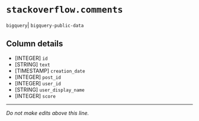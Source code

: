 # `stackoverflow.comments`
`bigquery`| `bigquery-public-data`

## Column details
* [INTEGER]   `id`
* [STRING]    `text`
* [TIMESTAMP] `creation_date`
* [INTEGER]   `post_id`
* [INTEGER]   `user_id`
* [STRING]    `user_display_name`
* [INTEGER]   `score`

-------------------------------------------------------------------------------
*Do not make edits above this line.*
